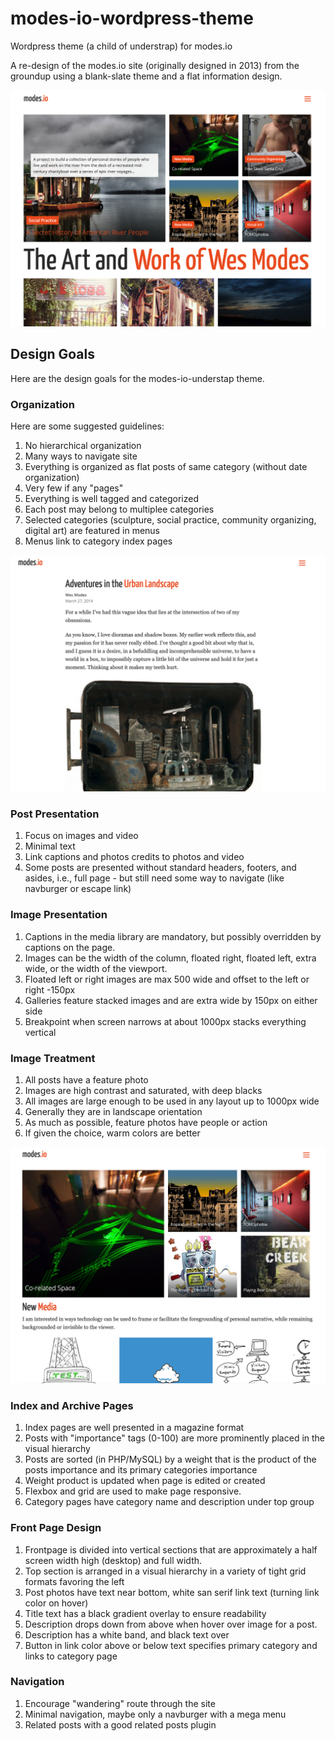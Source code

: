 # modes-io-wordpress-theme
Wordpress theme (a child of understrap) for modes.io

A re-design of the modes.io site (originally designed in 2013) from the groundup using a blank-slate theme and a flat information design.

![modes-io-understap theme in action](screenshot.png)

## Design Goals

Here are the design goals for the modes-io-understap theme.

### Organization

Here are some suggested guidelines:

1. No hierarchical organization
1. Many ways to navigate site
1. Everything is organized as flat posts of same category (without date organization)
1. Very few if any "pages"
1. Everything is well tagged and categorized
1. Each post may belong to multiplee categories
1. Selected categories (sculpture, social practice, community organizing, digital art) are featured in menus
1. Menus link to category index pages

![modes-io-understap theme post page](screenshot3.png)

### Post Presentation

1. Focus on images and video
1. Minimal text
1. Link captions and photos credits to photos and video
1. Some posts are presented without standard headers, footers, and asides, i.e., full page - but still need some way to navigate (like navburger or escape link)

### Image Presentation

1. Captions in the media library are mandatory, but possibly overridden by captions on the page.
1. Images can be the width of the column, floated right, floated left, extra wide, or the width of the viewport. 
1. Floated left or right images are max 500 wide and offset to the left or right -150px
1. Galleries feature stacked images and are extra wide by 150px on either side
1. Breakpoint when screen narrows at about 1000px stacks everything vertical

### Image Treatment

1. All posts have a feature photo
1. Images are high contrast and saturated, with deep blacks
1. All images are large enough to be used in any layout up to 1000px wide
1. Generally they are in landscape orientation
1. As much as possible, feature photos have people or action
1. If given the choice, warm colors are better

![modes-io-understap theme category page](screenshot2.png)

###  Index and Archive Pages

1. Index pages are well presented in a magazine format
1. Posts with "importance" tags (0-100) are more prominently placed in the visual hierarchy 
1. Posts are sorted (in PHP/MySQL) by a weight that is the product of the posts importance and its primary categories importance
1. Weight product is updated when page is edited or created
1. Flexbox and grid are used to make page responsive.
1. Category pages have category name and description under top group

### Front Page Design

1. Frontpage is divided into vertical sections that are approximately a half screen width high (desktop) and full width.
1. Top section is arranged in a visual hierarchy in a variety of tight grid formats favoring the left
1. Post photos have text near bottom, white san serif link text (turning link color on hover)
1. Title text has a black gradient overlay to ensure readability
1. Description drops down from above when hover over image for a post.
1. Description has a white band, and black text over
1. Button in link color above or below text specifies primary category and links to category page

### Navigation

1. Encourage "wandering" route through the site
1. Minimal navigation, maybe only a navburger with a mega menu
1. Related posts with a good related posts plugin
